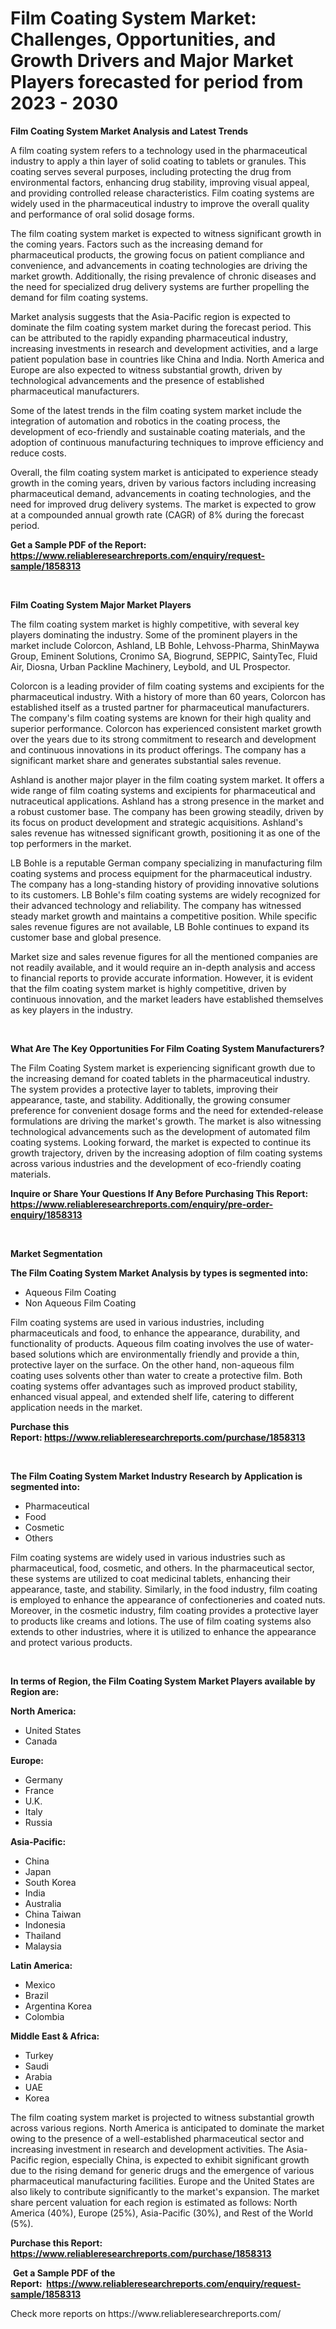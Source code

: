 <p><h1>Film Coating System Market: Challenges, Opportunities, and Growth Drivers and Major Market Players forecasted for period from 2023 - 2030</h1></p><p><strong>Film Coating System Market Analysis and Latest Trends</strong></p>
<p><p>A film coating system refers to a technology used in the pharmaceutical industry to apply a thin layer of solid coating to tablets or granules. This coating serves several purposes, including protecting the drug from environmental factors, enhancing drug stability, improving visual appeal, and providing controlled release characteristics. Film coating systems are widely used in the pharmaceutical industry to improve the overall quality and performance of oral solid dosage forms.</p><p>The film coating system market is expected to witness significant growth in the coming years. Factors such as the increasing demand for pharmaceutical products, the growing focus on patient compliance and convenience, and advancements in coating technologies are driving the market growth. Additionally, the rising prevalence of chronic diseases and the need for specialized drug delivery systems are further propelling the demand for film coating systems.</p><p>Market analysis suggests that the Asia-Pacific region is expected to dominate the film coating system market during the forecast period. This can be attributed to the rapidly expanding pharmaceutical industry, increasing investments in research and development activities, and a large patient population base in countries like China and India. North America and Europe are also expected to witness substantial growth, driven by technological advancements and the presence of established pharmaceutical manufacturers.</p><p>Some of the latest trends in the film coating system market include the integration of automation and robotics in the coating process, the development of eco-friendly and sustainable coating materials, and the adoption of continuous manufacturing techniques to improve efficiency and reduce costs.</p><p>Overall, the film coating system market is anticipated to experience steady growth in the coming years, driven by various factors including increasing pharmaceutical demand, advancements in coating technologies, and the need for improved drug delivery systems. The market is expected to grow at a compounded annual growth rate (CAGR) of 8% during the forecast period.</p></p>
<p><strong>Get a Sample PDF of the Report:&nbsp; <a href="https://www.reliableresearchreports.com/enquiry/request-sample/1858313">https://www.reliableresearchreports.com/enquiry/request-sample/1858313</a></strong></p>
<p>&nbsp;</p>
<p><strong>Film Coating System Major Market Players</strong></p>
<p><p>The film coating system market is highly competitive, with several key players dominating the industry. Some of the prominent players in the market include Colorcon, Ashland, LB Bohle, Lehvoss-Pharma, ShinMaywa Group, Eminent Solutions, Cronimo SA, Biogrund, SEPPIC, SaintyTec, Fluid Air, Diosna, Urban Packline Machinery, Leybold, and UL Prospector.</p><p>Colorcon is a leading provider of film coating systems and excipients for the pharmaceutical industry. With a history of more than 60 years, Colorcon has established itself as a trusted partner for pharmaceutical manufacturers. The company's film coating systems are known for their high quality and superior performance. Colorcon has experienced consistent market growth over the years due to its strong commitment to research and development and continuous innovations in its product offerings. The company has a significant market share and generates substantial sales revenue.</p><p>Ashland is another major player in the film coating system market. It offers a wide range of film coating systems and excipients for pharmaceutical and nutraceutical applications. Ashland has a strong presence in the market and a robust customer base. The company has been growing steadily, driven by its focus on product development and strategic acquisitions. Ashland's sales revenue has witnessed significant growth, positioning it as one of the top performers in the market.</p><p>LB Bohle is a reputable German company specializing in manufacturing film coating systems and process equipment for the pharmaceutical industry. The company has a long-standing history of providing innovative solutions to its customers. LB Bohle's film coating systems are widely recognized for their advanced technology and reliability. The company has witnessed steady market growth and maintains a competitive position. While specific sales revenue figures are not available, LB Bohle continues to expand its customer base and global presence.</p><p>Market size and sales revenue figures for all the mentioned companies are not readily available, and it would require an in-depth analysis and access to financial reports to provide accurate information. However, it is evident that the film coating system market is highly competitive, driven by continuous innovation, and the market leaders have established themselves as key players in the industry.</p></p>
<p>&nbsp;</p>
<p><strong>What Are The Key Opportunities For Film Coating System Manufacturers?</strong></p>
<p><p>The Film Coating System market is experiencing significant growth due to the increasing demand for coated tablets in the pharmaceutical industry. The system provides a protective layer to tablets, improving their appearance, taste, and stability. Additionally, the growing consumer preference for convenient dosage forms and the need for extended-release formulations are driving the market's growth. The market is also witnessing technological advancements such as the development of automated film coating systems. Looking forward, the market is expected to continue its growth trajectory, driven by the increasing adoption of film coating systems across various industries and the development of eco-friendly coating materials.</p></p>
<p><strong>Inquire or Share Your Questions If Any Before Purchasing This Report: <a href="https://www.reliableresearchreports.com/enquiry/pre-order-enquiry/1858313">https://www.reliableresearchreports.com/enquiry/pre-order-enquiry/1858313</a></strong></p>
<p>&nbsp;</p>
<p><strong>Market Segmentation</strong></p>
<p><strong>The Film Coating System Market Analysis by types is segmented into:</strong></p>
<p><ul><li>Aqueous Film Coating</li><li>Non Aqueous Film Coating</li></ul></p>
<p><p>Film coating systems are used in various industries, including pharmaceuticals and food, to enhance the appearance, durability, and functionality of products. Aqueous film coating involves the use of water-based solutions which are environmentally friendly and provide a thin, protective layer on the surface. On the other hand, non-aqueous film coating uses solvents other than water to create a protective film. Both coating systems offer advantages such as improved product stability, enhanced visual appeal, and extended shelf life, catering to different application needs in the market.</p></p>
<p><strong>Purchase this Report:&nbsp;<a href="https://www.reliableresearchreports.com/purchase/1858313">https://www.reliableresearchreports.com/purchase/1858313</a></strong></p>
<p>&nbsp;</p>
<p><strong>The Film Coating System Market Industry Research by Application is segmented into:</strong></p>
<p><ul><li>Pharmaceutical</li><li>Food</li><li>Cosmetic</li><li>Others</li></ul></p>
<p><p>Film coating systems are widely used in various industries such as pharmaceutical, food, cosmetic, and others. In the pharmaceutical sector, these systems are utilized to coat medicinal tablets, enhancing their appearance, taste, and stability. Similarly, in the food industry, film coating is employed to enhance the appearance of confectioneries and coated nuts. Moreover, in the cosmetic industry, film coating provides a protective layer to products like creams and lotions. The use of film coating systems also extends to other industries, where it is utilized to enhance the appearance and protect various products.</p></p>
<p>&nbsp;</p>
<p><strong>In terms of Region, the Film Coating System Market Players available by Region are:</strong></p>
<p>
    <p> <strong> North America: </strong>
        <ul>
            <li>United States</li>
            <li>Canada</li>
        </ul>
        </p> 
    <p> <strong> Europe: </strong>
        <ul>
            <li>Germany</li>
            <li>France</li>
            <li>U.K.</li>
            <li>Italy</li>
            <li>Russia</li>
        </ul>
        </p> 
    <p> <strong> Asia-Pacific: </strong>
        <ul>
            <li>China</li>
            <li>Japan</li>
            <li>South Korea</li>
            <li>India</li>
            <li>Australia</li>
            <li>China Taiwan</li>
            <li>Indonesia</li>
            <li>Thailand</li>
            <li>Malaysia</li>
        </ul>
        </p> 
    <p> <strong> Latin America: </strong>
        <ul>
            <li>Mexico</li>
            <li>Brazil</li>
            <li>Argentina Korea</li>
            <li>Colombia</li>
        </ul>
        </p> 
    <p> <strong> Middle East & Africa: </strong>
        <ul>
            <li>Turkey</li>
            <li>Saudi</li>
            <li>Arabia</li>
            <li>UAE</li>
            <li>Korea</li>
        </ul>
    </p>
    </p>
<p><p>The film coating system market is projected to witness substantial growth across various regions. North America is anticipated to dominate the market owing to the presence of a well-established pharmaceutical sector and increasing investment in research and development activities. The Asia-Pacific region, especially China, is expected to exhibit significant growth due to the rising demand for generic drugs and the emergence of various pharmaceutical manufacturing facilities. Europe and the United States are also likely to contribute significantly to the market's expansion. The market share percent valuation for each region is estimated as follows: North America (40%), Europe (25%), Asia-Pacific (30%), and Rest of the World (5%).</p></p>
<p><strong>Purchase this Report: <a href="https://www.reliableresearchreports.com/purchase/1858313">https://www.reliableresearchreports.com/purchase/1858313</a></strong></p>
<p>&nbsp;<strong>Get a Sample PDF of the Report:&nbsp;&nbsp;<a href="https://www.reliableresearchreports.com/enquiry/request-sample/1858313">https://www.reliableresearchreports.com/enquiry/request-sample/1858313</a></strong></p>
<p><strong></strong></p>
<p>Check more reports on https://www.reliableresearchreports.com/</p>